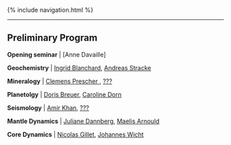 {% include navigation.html %}

---

## Preliminary Program

**Opening seminar** \| [Anne Davaille]

**Geochemistry** \|  [Ingrid Blanchard](IPGP), [Andreas Stracke]()

**Mineralogy** \|  [Clemens Prescher ](), [???]()

**Planetolgy** \|  [Doris Breuer](), [Caroline Dorn]()

**Seismology** \| [Amir Khan](), [???]()

**Mantle Dynamics** \|  [Juliane Dannberg](), [Maelis Arnould]()

**Core Dynamics** \|  [Nicolas Gillet](), [Johannes Wicht]()

